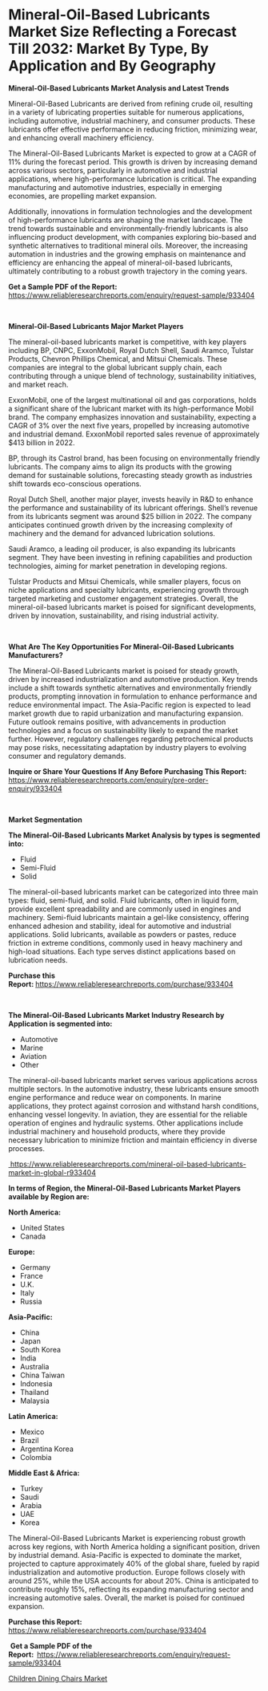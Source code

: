 <p><h1>Mineral-Oil-Based Lubricants Market Size Reflecting a Forecast Till 2032: Market By Type, By Application and By Geography</h1></p><p><strong>Mineral-Oil-Based Lubricants Market Analysis and Latest Trends</strong></p>
<p><p>Mineral-Oil-Based Lubricants are derived from refining crude oil, resulting in a variety of lubricating properties suitable for numerous applications, including automotive, industrial machinery, and consumer products. These lubricants offer effective performance in reducing friction, minimizing wear, and enhancing overall machinery efficiency. </p><p>The Mineral-Oil-Based Lubricants Market is expected to grow at a CAGR of 11% during the forecast period. This growth is driven by increasing demand across various sectors, particularly in automotive and industrial applications, where high-performance lubrication is critical. The expanding manufacturing and automotive industries, especially in emerging economies, are propelling market expansion.</p><p>Additionally, innovations in formulation technologies and the development of high-performance lubricants are shaping the market landscape. The trend towards sustainable and environmentally-friendly lubricants is also influencing product development, with companies exploring bio-based and synthetic alternatives to traditional mineral oils. Moreover, the increasing automation in industries and the growing emphasis on maintenance and efficiency are enhancing the appeal of mineral-oil-based lubricants, ultimately contributing to a robust growth trajectory in the coming years.</p></p>
<p><strong>Get a Sample PDF of the Report:&nbsp;</strong> <a href="https://www.reliableresearchreports.com/enquiry/request-sample/933404?utm_campaign=3039&utm_medium=2&utm_source=Github&utm_content=ia&utm_term=21032025&utm_id=mineral-oil-based-lubricants">https://www.reliableresearchreports.com/enquiry/request-sample/933404</a></p>
<p>&nbsp;</p>
<p><strong>Mineral-Oil-Based Lubricants Major Market Players</strong></p>
<p><p>The mineral-oil-based lubricants market is competitive, with key players including BP, CNPC, ExxonMobil, Royal Dutch Shell, Saudi Aramco, Tulstar Products, Chevron Phillips Chemical, and Mitsui Chemicals. These companies are integral to the global lubricant supply chain, each contributing through a unique blend of technology, sustainability initiatives, and market reach.</p><p>ExxonMobil, one of the largest multinational oil and gas corporations, holds a significant share of the lubricant market with its high-performance Mobil brand. The company emphasizes innovation and sustainability, expecting a CAGR of 3% over the next five years, propelled by increasing automotive and industrial demand. ExxonMobil reported sales revenue of approximately $413 billion in 2022.</p><p>BP, through its Castrol brand, has been focusing on environmentally friendly lubricants. The company aims to align its products with the growing demand for sustainable solutions, forecasting steady growth as industries shift towards eco-conscious operations. </p><p>Royal Dutch Shell, another major player, invests heavily in R&D to enhance the performance and sustainability of its lubricant offerings. Shell’s revenue from its lubricants segment was around $25 billion in 2022. The company anticipates continued growth driven by the increasing complexity of machinery and the demand for advanced lubrication solutions.</p><p>Saudi Aramco, a leading oil producer, is also expanding its lubricants segment. They have been investing in refining capabilities and production technologies, aiming for market penetration in developing regions. </p><p>Tulstar Products and Mitsui Chemicals, while smaller players, focus on niche applications and specialty lubricants, experiencing growth through targeted marketing and customer engagement strategies. Overall, the mineral-oil-based lubricants market is poised for significant developments, driven by innovation, sustainability, and rising industrial activity.</p></p>
<p>&nbsp;</p>
<p><strong>What Are The Key Opportunities For Mineral-Oil-Based Lubricants Manufacturers?</strong></p>
<p><p>The Mineral-Oil-Based Lubricants market is poised for steady growth, driven by increased industrialization and automotive production. Key trends include a shift towards synthetic alternatives and environmentally friendly products, prompting innovation in formulation to enhance performance and reduce environmental impact. The Asia-Pacific region is expected to lead market growth due to rapid urbanization and manufacturing expansion. Future outlook remains positive, with advancements in production technologies and a focus on sustainability likely to expand the market further. However, regulatory challenges regarding petrochemical products may pose risks, necessitating adaptation by industry players to evolving consumer and regulatory demands.</p></p>
<p><strong>Inquire or Share Your Questions If Any Before Purchasing This Report:</strong> <a href="https://www.reliableresearchreports.com/enquiry/pre-order-enquiry/933404?utm_campaign=3039&utm_medium=2&utm_source=Github&utm_content=ia&utm_term=21032025&utm_id=mineral-oil-based-lubricants">https://www.reliableresearchreports.com/enquiry/pre-order-enquiry/933404</a></p>
<p>&nbsp;</p>
<p><strong>Market Segmentation</strong></p>
<p><strong>The Mineral-Oil-Based Lubricants Market Analysis by types is segmented into:</strong></p>
<p><ul><li>Fluid</li><li>Semi-Fluid</li><li>Solid</li></ul></p>
<p><p>The mineral-oil-based lubricants market can be categorized into three main types: fluid, semi-fluid, and solid. Fluid lubricants, often in liquid form, provide excellent spreadability and are commonly used in engines and machinery. Semi-fluid lubricants maintain a gel-like consistency, offering enhanced adhesion and stability, ideal for automotive and industrial applications. Solid lubricants, available as powders or pastes, reduce friction in extreme conditions, commonly used in heavy machinery and high-load situations. Each type serves distinct applications based on lubrication needs.</p></p>
<p><strong>Purchase this Report:&nbsp;</strong><a href="https://www.reliableresearchreports.com/purchase/933404?utm_campaign=3039&utm_medium=2&utm_source=Github&utm_content=ia&utm_term=21032025&utm_id=mineral-oil-based-lubricants">https://www.reliableresearchreports.com/purchase/933404</a></p>
<p>&nbsp;</p>
<p><strong>The Mineral-Oil-Based Lubricants Market Industry Research by Application is segmented into:</strong></p>
<p><ul><li>Automotive</li><li>Marine</li><li>Aviation</li><li>Other</li></ul></p>
<p><p>The mineral-oil-based lubricants market serves various applications across multiple sectors. In the automotive industry, these lubricants ensure smooth engine performance and reduce wear on components. In marine applications, they protect against corrosion and withstand harsh conditions, enhancing vessel longevity. In aviation, they are essential for the reliable operation of engines and hydraulic systems. Other applications include industrial machinery and household products, where they provide necessary lubrication to minimize friction and maintain efficiency in diverse processes.</p></p>
<p><a href="https://www.reliableresearchreports.com/mineral-oil-based-lubricants-market-in-global-r933404?utm_campaign=3039&utm_medium=2&utm_source=Github&utm_content=ia&utm_term=21032025&utm_id=mineral-oil-based-lubricants">&nbsp;https://www.reliableresearchreports.com/mineral-oil-based-lubricants-market-in-global-r933404</a></p>
<p><strong>In terms of Region, the Mineral-Oil-Based Lubricants Market Players available by Region are:</strong></p>
<p>
    <p> <strong> North America: </strong>
        <ul>
            <li>United States</li>
            <li>Canada</li>
        </ul>
        </p> 
    <p> <strong> Europe: </strong>
        <ul>
            <li>Germany</li>
            <li>France</li>
            <li>U.K.</li>
            <li>Italy</li>
            <li>Russia</li>
        </ul>
        </p> 
    <p> <strong> Asia-Pacific: </strong>
        <ul>
            <li>China</li>
            <li>Japan</li>
            <li>South Korea</li>
            <li>India</li>
            <li>Australia</li>
            <li>China Taiwan</li>
            <li>Indonesia</li>
            <li>Thailand</li>
            <li>Malaysia</li>
        </ul>
        </p> 
    <p> <strong> Latin America: </strong>
        <ul>
            <li>Mexico</li>
            <li>Brazil</li>
            <li>Argentina Korea</li>
            <li>Colombia</li>
        </ul>
        </p> 
    <p> <strong> Middle East & Africa: </strong>
        <ul>
            <li>Turkey</li>
            <li>Saudi</li>
            <li>Arabia</li>
            <li>UAE</li>
            <li>Korea</li>
        </ul>
    </p>
    </p>
<p><p>The Mineral-Oil-Based Lubricants Market is experiencing robust growth across key regions, with North America holding a significant position, driven by industrial demand. Asia-Pacific is expected to dominate the market, projected to capture approximately 40% of the global share, fueled by rapid industrialization and automotive production. Europe follows closely with around 25%, while the USA accounts for about 20%. China is anticipated to contribute roughly 15%, reflecting its expanding manufacturing sector and increasing automotive sales. Overall, the market is poised for continued expansion.</p></p>
<p><strong>Purchase this Report: </strong><a href="https://www.reliableresearchreports.com/purchase/933404?utm_campaign=3039&utm_medium=2&utm_source=Github&utm_content=ia&utm_term=21032025&utm_id=mineral-oil-based-lubricants">https://www.reliableresearchreports.com/purchase/933404</a></p>
<p>&nbsp;<strong>Get a Sample PDF of the Report:&nbsp;&nbsp;</strong><a href="https://www.reliableresearchreports.com/enquiry/request-sample/933404?utm_campaign=3039&utm_medium=2&utm_source=Github&utm_content=ia&utm_term=21032025&utm_id=mineral-oil-based-lubricants">https://www.reliableresearchreports.com/enquiry/request-sample/933404</a></p>
<p><strong></strong></p>
<p><p><a href="https://github.com/kbollin866/Market-Research-Report-List-1/blob/main/children-dining-chairs-market.md?utm_campaign=3039&utm_medium=2&utm_source=Github&utm_content=ia&utm_term=21032025&utm_id=mineral-oil-based-lubricants">Children Dining Chairs Market</a></p></p>